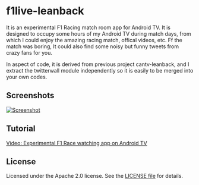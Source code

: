 # f1live-leanback
It is an experimental F1 Racing match room app for Android TV. It is designed to occupy some hours of my Android TV during match days, from which I could enjoy the amazing racing match, offical videos, etc. Ff the match was boring, It could also find some noisy but funny tweets from crazy fans for you. 

In aspect of code, it is derived from previous project cantv-leanback, and I extract the twitterwall module independently so it is easily to be merged into your own codes.

## Screenshots

[![Screenshot](screenshot.png)](https://github.com/q1yh/f1live-leanback/raw/master/screenshot.jpg)

## Tutorial
[Video: Experimental F1 Race watching app on Android TV](https://www.youtube.com/watch?v=hjevrgtkij4)

## License

Licensed under the Apache 2.0 license. See the [LICENSE file][license] for details.

[license]: LICENSE

